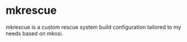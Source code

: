 # mkrescue

mkrescue is a custom rescue system build configuration tailored to my needs based on mkosi.

